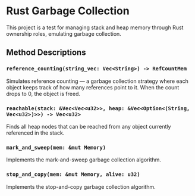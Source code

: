 # Rust Garbage Collection 
This project is a test for managing stack and heap memory through Rust ownership roles, emulating garbage collection. 

## Method Descriptions 

### `reference_counting(string_vec: Vec<String>) -> RefCountMem`
Simulates reference counting — a garbage collection strategy where each object keeps track of how many references point to it. When the count drops to 0, the object is freed.

### `reachable(stack: &Vec<Vec<u32>>, heap: &Vec<Option<(String, Vec<u32>)>>) -> Vec<u32>`
Finds all heap nodes that can be reached from any object currently referenced in the stack.

### `mark_and_sweep(mem: &mut Memory)`
Implements the mark-and-sweep garbage collection algorithm.

### `stop_and_copy(mem: &mut Memory, alive: u32)`
Implements the stop-and-copy garbage collection algorithm.

